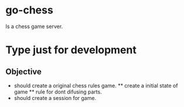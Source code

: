 # go-chess

Is a chess game server. 

# Type just for development

## Objective

* should create a original chess rules game.
**  create a initial state of game
**  rule for dont difusing parts. 
* should create a session for game. 
